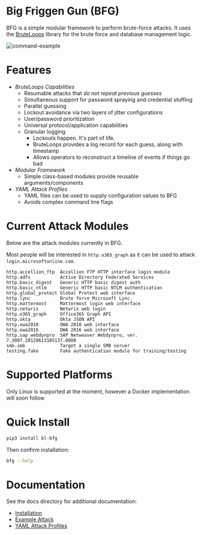 # Big Friggen Gun (BFG)

BFG is a simple modular framework to perform brute-force attacks. It uses
the [BruteLoops](https://github.com/arch4ngel/BruteLoops) library for the
brute force and database management logic.

![command-example](docs/resources/command-output.png)

# Features

- *BruteLoops Capabilities*
  - Resumable attacks that _do not repeat previous guesses_
  - Simultaneous support for password spraying and credential stuffing
  - Parallel guessing
  - Lockout avoidance via two layers of jitter configurations
  - User/password prioritization
  - Universal protocol/application capabilities
  - Granular logging
    - Lockouts happen. It's part of life.
    - BruteLoops provides a log record for each guess, along with timestamp
    - Allows operators to reconstruct a timeline of events if things go bad
- *Modular Framework*
  - Simple class-based modules provide reusable arguments/components
- *YAML Attack Profiles*
  - YAML files can be used to supply configuration values to BFG
  - Avoids complex command line flags

# Current Attack Modules

Below are the attack modules currently in BFG.

Most people will be interested in `http.o365_graph` as it can be used to attack
`login.microsoftonline.com`.

```
http.accellion_ftp  Accellion FTP HTTP interface login module
http.adfs           Active Directory Federated Services
http.basic_digest   Generic HTTP basic digest auth
http.basic_ntlm     Generic HTTP basic NTLM authentication
http.global_protect Global Protect web interface
http.lync           Brute force Microsoft Lync.
http.mattermost     Mattermost login web interface
http.netwrix        Netwrix web login
http.o365_graph     Office365 Graph API
http.okta           Okta JSON API
http.owa2010        OWA 2010 web interface
http.owa2016        OWA 2016 web interface
http.sap_webdynpro  SAP Netweaver Webdynpro, ver. 7.3007.20120613105137.0000
smb.smb             Target a single SMB server
testing.fake        Fake authentication module for training/testing
```

# Supported Platforms

Only Linux is supported at the moment, however a Docker implementation will
soon follow.

# Quick Install

```bash
pip3 install bl-bfg
```

Then confirm installation:

```bash
bfg --help
```

# Documentation

See the docs directory for additional documentation:

- [Installation](docs/installation.md)
- [Example Attack](docs/example_attack.md)
- [YAML Attack Profiles](docs/yaml_attack_profiles.md)
